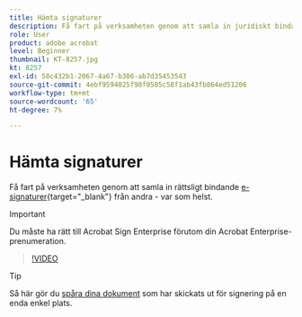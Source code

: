 ```yaml
---
title: Hämta signaturer
description: Få fart på verksamheten genom att samla in juridiskt bindande e-signaturer från andra - var som helst
role: User
product: adobe acrobat
level: Beginner
thumbnail: KT-8257.jpg
kt: 8257
exl-id: 58c432b1-2067-4a67-b386-ab7d35453543
source-git-commit: 4ebf9594025f98f0505c58f1ab43fb864ed51206
workflow-type: tm+mt
source-wordcount: '65'
ht-degree: 7%

---
```


# Hämta signaturer

Få fart på verksamheten genom att samla in rättsligt bindande [e-signaturer](https://www.adobe.com/se/acrobat/online/request-signature.html){target="_blank"} från andra - var som helst.

>[!IMPORTANT]
>
>Du måste ha rätt till Acrobat Sign Enterprise förutom din Acrobat Enterprise-prenumeration.

>[!VIDEO](https://video.tv.adobe.com/v/338359?quality=12&learn=on&hidetitle=true)

>[!TIP]
>
>Så här gör du [spåra dina dokument](track.md) som har skickats ut för signering på en enda enkel plats.

